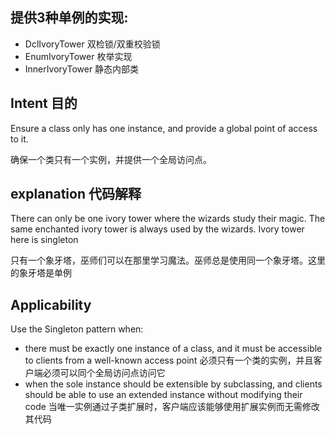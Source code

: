 ## 提供3种单例的实现: ##
* DclIvoryTower 双检锁/双重校验锁
* EnumIvoryTower 枚举实现
* InnerIvoryTower 静态内部类

## Intent 目的 ## 
Ensure a class only has one instance, and provide a global point of access to it.

确保一个类只有一个实例，并提供一个全局访问点。

## explanation 代码解释 ##

There can only be one ivory tower where the wizards study their magic. The same enchanted ivory tower is always used by the wizards. Ivory tower here is singleton

只有一个象牙塔，巫师们可以在那里学习魔法。巫师总是使用同一个象牙塔。这里的象牙塔是单例

## Applicability ##
Use the Singleton pattern when:

* there must be exactly one instance of a class, and it must be accessible to clients from a well-known access point  必须只有一个类的实例，并且客户端必须可以同个全局访问点访问它
* when the sole instance should be extensible by subclassing, and clients should be able to use an extended instance without modifying their code
当唯一实例通过子类扩展时，客户端应该能够使用扩展实例而无需修改其代码
